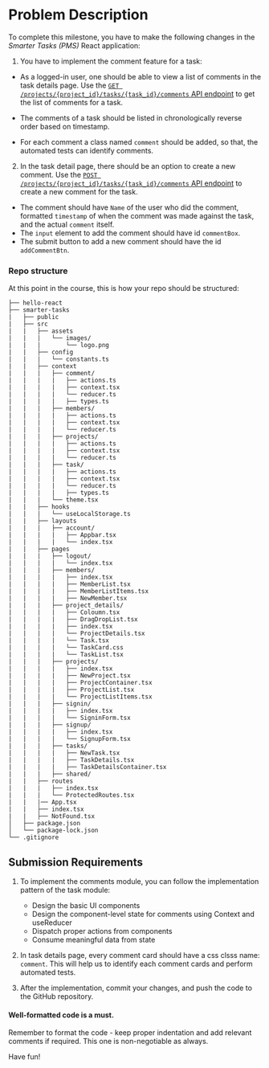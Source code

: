 # Problem Description

To complete this milestone, you have to make the following changes in the _Smarter Tasks (PMS)_ React application:

1. You have to implement the comment feature for a task:

- As a logged-in user, one should be able to view a list of comments in the task details page. Use the [`GET /projects/{project_id}/tasks/{task_id}/comments` API endpoint](https://wd301-api.pupilfirst.school/#/Tasks/get_projects__project_id__tasks__task_id__comments) to get the list of comments for a task.

- The comments of a task should be listed in chronologically reverse order based on timestamp.
- For each comment a class named `comment` should be added, so that, the automated tests can identify comments.

2. In the task detail page, there should be an option to create a new comment. Use the [`POST /projects/{project_id}/tasks/{task_id}/comments` API endpoint](https://wd301-api.pupilfirst.school/#/Tasks/post_projects__project_id__tasks__task_id__comments) to create a new comment for the task.

- The comment should have `Name` of the user who did the comment, formatted `timestamp` of when the comment was made against the task, and the actual `comment` itself.
- The `input` element to add the comment should have id `commentBox`.
- The submit button to add a new comment should have the id `addCommentBtn`.

### Repo structure

At this point in the course, this is how your repo should be structured:

```
├── hello-react
├── smarter-tasks
|   ├── public
|   ├── src
|   |   ├── assets
|   |   |   └── images/
|   |   |       └── logo.png
|   |   ├── config
|   |   |   └── constants.ts
|   |   ├── context
|   |   |   ├── comment/
|   |   |   |   ├── actions.ts
|   |   |   |   ├── context.tsx
|   |   |   |   └── reducer.ts
|   |   |   |   ├── types.ts
|   |   |   ├── members/
|   |   |   |   ├── actions.ts
|   |   |   |   ├── context.tsx
|   |   |   |   └── reducer.ts
|   |   |   ├── projects/
|   |   |   |   ├── actions.ts
|   |   |   |   ├── context.tsx
|   |   |   |   └── reducer.ts
|   |   |   ├── task/
|   |   |   |   ├── actions.ts
|   |   |   |   ├── context.tsx
|   |   |   |   └── reducer.ts
|   |   |   |   ├── types.ts
|   |   |   └── theme.tsx
|   |   ├── hooks
|   |   |   └── useLocalStorage.ts
|   |   ├── layouts
|   |   |   ├── account/
|   |   |   |   ├── Appbar.tsx
|   |   |   |   └── index.tsx
|   |   ├── pages
|   |   |   ├── logout/
|   |   |   |   └── index.tsx
|   |   |   ├── members/
|   |   |   |   ├── index.tsx
|   |   |   |   ├── MemberList.tsx
|   |   |   |   ├── MemberListItems.tsx
|   |   |   |   ├── NewMember.tsx
|   |   |   ├── project_details/
|   |   |   |   ├── Coloumn.tsx
|   |   |   |   ├── DragDropList.tsx
|   |   |   |   ├── index.tsx
|   |   |   |   └── ProjectDetails.tsx
|   |   |   |   └── Task.tsx
|   |   |   |   └── TaskCard.css
|   |   |   |   └── TaskList.tsx
|   |   |   ├── projects/
|   |   |   |   ├── index.tsx
|   |   |   |   ├── NewProject.tsx
|   |   |   |   ├── ProjectContainer.tsx
|   |   |   |   ├── ProjectList.tsx
|   |   |   |   └── ProjectListItems.tsx
|   |   |   ├── signin/
|   |   |   |   ├── index.tsx
|   |   |   |   └── SigninForm.tsx
|   |   |   ├── signup/
|   |   |   |   ├── index.tsx
|   |   |   |   └── SignupForm.tsx
|   |   |   ├── tasks/
|   |   |   |   ├── NewTask.tsx
|   |   |   |   ├── TaskDetails.tsx
|   |   |   |   ├── TaskDetailsContainer.tsx
|   |   |   ├── shared/
|   |   ├── routes
|   |   |   ├── index.tsx
|   |   |   └── ProtectedRoutes.tsx
|   |   |── App.tsx
|   |   ├── index.tsx
|   |   ├── NotFound.tsx
│   ├── package.json
│   └── package-lock.json
└── .gitignore
```

## Submission Requirements

1. To implement the comments module, you can follow the implementation pattern of the task module:

   - Design the basic UI components
   - Design the component-level state for comments using Context and useReducer
   - Dispatch proper actions from components
   - Consume meaningful data from state

2. In task details page, every comment card should have a css clsss name: `comment`. This will help us to identify each comment cards and perform automated tests.
3. After the implementation, commit your changes, and push the code to the GitHub repository.

#### Well-formatted code is a must.

Remember to format the code - keep proper indentation and add relevant comments if required. This one is non-negotiable as always.

Have fun!
